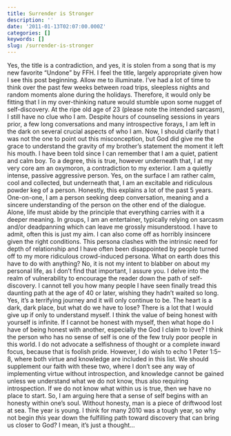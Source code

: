 ```yaml
---
title: Surrender is Stronger
description: ''
date: '2011-01-13T02:07:00.000Z'
categories: []
keywords: []
slug: /surrender-is-stronger
---
```

Yes, the title is a contradiction, and yes, it is stolen from a song that is my new favorite “Undone” by FFH. I feel the title, largely appropriate given how I see this post beginning. Allow me to illuminate.
I’ve had a lot of time to think over the past few weeks between road trips, sleepless nights and random moments alone during the holidays. Therefore, it would only be fitting that I in my over-thinking nature would stumble upon some nugget of self-discovery. At the ripe old age of 23 (please note the intended sarcasm), I still have no clue who I am. Despite hours of counseling sessions in years prior, a few long conversations and many introspective forays, I am left in the dark on several crucial aspects of who I am. Now, I should clarify that I was not the one to point out this misconception, but God did give me the grace to understand the gravity of my brother’s statement the moment it left his mouth.
I have been told since I can remember that I am a quiet, patient and calm boy. To a degree, this is true, however underneath that, I at my very core am an oxymoron, a contradiction to my exterior. I am a quietly intense, passive aggressive person. Yes, on the surface I am rather calm, cool and collected, but underneath that, I am an excitable and ridiculous powder keg of a person.
Honestly, this explains a lot of the past 5 years. One-on-one, I am a person seeking deep conversation, meaning and a sincere understanding of the person on the other end of the dialogue. Alone, life must abide by the principle that everything carries with it a deeper meaning. In groups, I am an entertainer, typically relying on sarcasm and/or deadpanning which can leave me grossly misunderstood. I have to admit, often this is just my aim. I can also come off as horribly insincere given the right conditions. This persona clashes with the intrinsic need for depth of relationship and I have often been disappointed by people turned off to my more ridiculous crowd-induced persona.
What on earth does this have to do with anything? No, it is not my intent to blabber on about my personal life, as I don’t find that important, I assure you. I delve into the realm of vulnerability to encourage the reader down the path of self-discovery. I cannot tell you how many people I have seen finally tread this daunting path at the age of 40 or later, wishing they hadn’t waited so long. Yes, it’s a terrifying journey and it will only continue to be. The heart is a dark, dark place, but what do we have to lose? There is a lot that I would give up if only to understand myself. I think the value of being honest with yourself is infinite. If I cannot be honest with myself, then what hope do I have of being honest with another, especially the God I claim to love?
I think the person who has no sense of self is one of the few truly poor people in this world. I do not advocate a selfishness of thought or a complete inward focus, because that is foolish pride. However, I do wish to echo 1 Peter 1:5–8, where both virtue and knowledge are included in this list. We should supplement our faith with these two, where I don’t see any way of implementing virtue without introspection, and knowledge cannot be gained unless we understand what we do not know, thus also requiring introspection. If we do not know what within us is true, then we have no place to start. So, I am arguing here that a sense of self begins with an honesty within one’s soul. Without honesty, man is a piece of driftwood lost at sea.
The year is young. I think for many 2010 was a tough year, so why not begin _this_ year down the fulfilling path toward discovery that can bring us closer to God? I mean, it’s just a thought…
